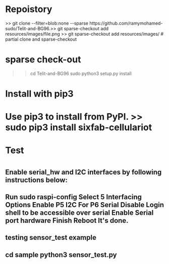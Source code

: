 

<h1> Repoistory </h1>
>> git clone --filter=blob:none --sparse  https://github.com/ramymohamed-sudo/Telit-and-BG96.>> git sparse-checkout add resources/images/file.png
>> git sparse-checkout add resources/images/
# partial clone and sparse-checkout

# sparse check-out
>> cd Telit-and-BG96
>> sudo python3 setup.py install

<h1> Install with pip3 <h1>
Use pip3 to install from PyPI.
>> sudo pip3 install sixfab-cellulariot


<h1> Test <h1>

<h2> Enable serial_hw and I2C interfaces by following instructions below: <h2>

Run sudo raspi-config
Select 5 Interfacing Options
Enable P5 I2C
For P6 Serial
Disable Login shell to be accessible over serial
Enable Serial port hardware
Finish
Reboot
It's done.

<h2> testing sensor_test example <h2>
cd sample
python3 sensor_test.py
